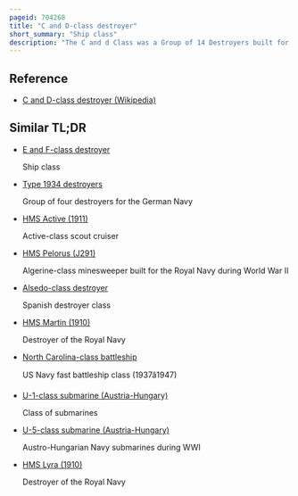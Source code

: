 ```yaml
---
pageid: 704268
title: "C and D-class destroyer"
short_summary: "Ship class"
description: "The C and d Class was a Group of 14 Destroyers built for the Royal Navy in the early 1930s. It was originally intended to Order a complete Flotilla comprising eight Destroyers plus a flotilla Leader as the ninth Unit each Year. However, only four ships—plus a leader—were ordered under the 1929–1930 Programme as the C Class. The other four Ships planned for the c Class were never ordered by Ramsay Macdonald's labour Government as an economic Measure and Disarmament Gesture. A complete flotilla—the 'D' class—was ordered under the 1930–1931 Programme."
---
```


## Reference

- [C and D-class destroyer (Wikipedia)](https://en.wikipedia.org/?curid=704268)

## Similar TL;DR

- [E and F-class destroyer](/tldr/en/e-and-f-class-destroyer)

  Ship class

- [Type 1934 destroyers](/tldr/en/type-1934-destroyers)

  Group of four destroyers for the German Navy

- [HMS Active (1911)](/tldr/en/hms-active-1911)

  Active-class scout cruiser

- [HMS Pelorus (J291)](/tldr/en/hms-pelorus-j291)

  Algerine-class minesweeper built for the Royal Navy during World War II

- [Alsedo-class destroyer](/tldr/en/alsedo-class-destroyer)

  Spanish destroyer class

- [HMS Martin (1910)](/tldr/en/hms-martin-1910)

  Destroyer of the Royal Navy

- [North Carolina-class battleship](/tldr/en/north-carolina-class-battleship)

  US Navy fast battleship class (1937â1947)

- [U-1-class submarine (Austria-Hungary)](/tldr/en/u-1-class-submarine-austria-hungary)

  Class of submarines

- [U-5-class submarine (Austria-Hungary)](/tldr/en/u-5-class-submarine-austria-hungary)

  Austro-Hungarian Navy submarines during WWI

- [HMS Lyra (1910)](/tldr/en/hms-lyra-1910)

  Destroyer of the Royal Navy
